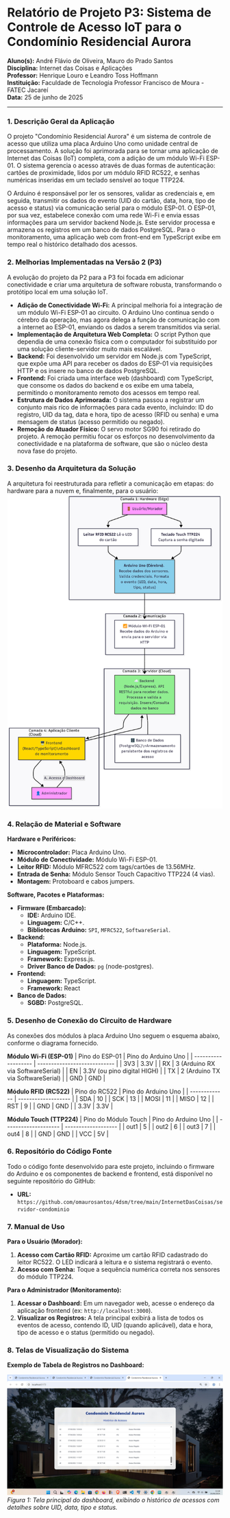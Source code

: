 # Relatório de Projeto P3: Sistema de Controle de Acesso IoT para o Condomínio Residencial Aurora

**Aluno(s):** André Flávio de Oliveira, Mauro do Prado Santos\
**Disciplina:** Internet das Coisas e Aplicações\
**Professor:** Henrique Louro e Leandro Toss Hoffmann\
**Instituição:** Faculdade de Tecnologia Professor Francisco de Moura - FATEC Jacareí\
**Data:** 25 de junho de 2025

---

### 1. Descrição Geral da Aplicação

O projeto "Condomínio Residencial Aurora" é um sistema de controle de acesso que utiliza uma placa Arduino Uno como unidade central de processamento. A solução foi aprimorada para se tornar uma aplicação de Internet das Coisas (IoT) completa, com a adição de um módulo Wi-Fi ESP-01. O sistema gerencia o acesso através de duas formas de autenticação: cartões de proximidade, lidos por um módulo RFID RC522, e senhas numéricas inseridas em um teclado sensível ao toque TTP224.

O Arduino é responsável por ler os sensores, validar as credenciais e, em seguida, transmitir os dados do evento (UID do cartão, data, hora, tipo de acesso e status) via comunicação serial para o módulo ESP-01. O ESP-01, por sua vez, estabelece conexão com uma rede Wi-Fi e envia essas informações para um servidor backend Node.js. Este servidor processa e armazena os registros em um banco de dados PostgreSQL. Para o monitoramento, uma aplicação web com front-end em TypeScript exibe em tempo real o histórico detalhado dos acessos.

### 2. Melhorias Implementadas na Versão 2 (P3)

A evolução do projeto da P2 para a P3 foi focada em adicionar conectividade e criar uma arquitetura de software robusta, transformando o protótipo local em uma solução IoT.

* **Adição de Conectividade Wi-Fi:** A principal melhoria foi a integração de um módulo Wi-Fi ESP-01 ao circuito. O Arduino Uno continua sendo o cérebro da operação, mas agora delega a função de comunicação com a internet ao ESP-01, enviando os dados a serem transmitidos via serial.
* **Implementação de Arquitetura Web Completa:** O script Python que dependia de uma conexão física com o computador foi substituído por uma solução cliente-servidor muito mais escalável.
* **Backend:** Foi desenvolvido um servidor em Node.js com TypeScript, que expõe uma API para receber os dados do ESP-01 via requisições HTTP e os insere no banco de dados PostgreSQL.
* **Frontend:** Foi criada uma interface web (dashboard) com TypeScript, que consome os dados do backend e os exibe em uma tabela, permitindo o monitoramento remoto dos acessos em tempo real.
* **Estrutura de Dados Aprimorada:** O sistema passou a registrar um conjunto mais rico de informações para cada evento, incluindo: ID do registro, UID da tag, data e hora, tipo de acesso (RFID ou senha) e uma mensagem de status (acesso permitido ou negado).
* **Remoção do Atuador Físico:** O servo motor SG90 foi retirado do projeto. A remoção permitiu focar os esforços no desenvolvimento da conectividade e na plataforma de software, que são o núcleo desta nova fase do projeto.

### 3. Desenho da Arquitetura da Solução

A arquitetura foi reestruturada para refletir a comunicação em etapas: do hardware para a nuvem e, finalmente, para o usuário:
![Arquitetura RFID](./arquitetura_rfid.png)

### 4. Relação de Material e Software

**Hardware e Periféricos:**

* **Microcontrolador:** Placa Arduino Uno.
* **Módulo de Conectividade:** Módulo Wi-Fi ESP-01.
* **Leitor RFID:** Módulo MFRC522 com tags/cartões de 13.56MHz.
* **Entrada de Senha:** Módulo Sensor Touch Capacitivo TTP224 (4 vias).
* **Montagem:** Protoboard e cabos jumpers.

**Software, Pacotes e Plataformas:**

* **Firmware (Embarcado):**
    * **IDE:** Arduino IDE.
    * **Linguagem:** C/C++.
    * **Bibliotecas Arduino:** `SPI`, `MFRC522`, `SoftwareSerial`.
* **Backend:**
    * **Plataforma:** Node.js.
    * **Linguagem:** TypeScript.
    * **Framework:** Express.js.
    * **Driver Banco de Dados:** `pg` (node-postgres).
* **Frontend:**
    * **Linguagem:** TypeScript.
    * **Framework:** React
* **Banco de Dados:**
    * **SGBD:** PostgreSQL.

### 5. Desenho de Conexão do Circuito de Hardware

As conexões dos módulos à placa Arduino Uno seguem o esquema abaixo, conforme o diagrama fornecido.

**Módulo Wi-Fi (ESP-01)**
| Pino do ESP-01      | Pino do Arduino Uno          |
| ------------------- | ---------------------------- |
| 3V3                 | 3.3V                         |
| RX                  | 3 (Arduino RX via SoftwareSerial) |
| EN                  | 3.3V (ou pino digital HIGH)  |
| TX                  | 2 (Arduino TX via SoftwareSerial) |
| GND                 | GND                          |

**Módulo RFID (RC522)**
| Pino do RC522 | Pino do Arduino Uno |
| ------------- | ------------------- |
| SDA           | 10                  |
| SCK           | 13                  |
| MOSI          | 11                  |
| MISO          | 12                  |
| RST           | 9                   |
| GND           | GND                 |
| 3.3V          | 3.3V                |

**Módulo Touch (TTP224)**
| Pino do Módulo Touch | Pino do Arduino Uno |
| -------------------- | ------------------- |
| out1                 | 5                   |
| out2                 | 6                   |
| out3                 | 7                   |
| out4                 | 8                   |
| GND                  | GND                 |
| VCC                  | 5V                  |


### 6. Repositório do Código Fonte

Todo o código fonte desenvolvido para este projeto, incluindo o firmware do Arduino e os componentes de backend e frontend, está disponível no seguinte repositório do GitHub:

* **URL:** `https://github.com/omaurosantos/4dsm/tree/main/InternetDasCoisas/servidor-condominio`

### 7. Manual de Uso

**Para o Usuário (Morador):**

1.  **Acesso com Cartão RFID:** Aproxime um cartão RFID cadastrado do leitor RC522. O LED indicará a leitura e o sistema registrará o evento.
2.  **Acesso com Senha:** Toque a sequência numérica correta nos sensores do módulo TTP224.

**Para o Administrador (Monitoramento):**

1.  **Acessar o Dashboard:** Em um navegador web, acesse o endereço da aplicação frontend (ex: `http://localhost:3000`).
2.  **Visualizar os Registros:** A tela principal exibirá a lista de todos os eventos de acesso, contendo ID, UID (quando aplicável), data e hora, tipo de acesso e o status (permitido ou negado).

### 8. Telas de Visualização do Sistema

**Exemplo de Tabela de Registros no Dashboard:**

![Exemplo de dashboard com tabela de acessos](./condominio_residencial_aurora.jpeg)
*Figura 1: Tela principal do dashboard, exibindo o histórico de acessos com detalhes sobre UID, data, tipo e status.*
